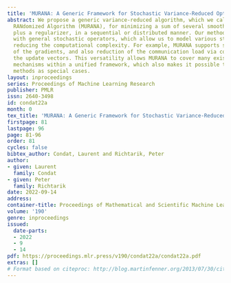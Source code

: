 ```yaml
---
title: 'MURANA: A Generic Framework for Stochastic Variance-Reduced Optimization'
abstract: We propose a generic variance-reduced algorithm, which we call MUltiple
  RANdomized Algorithm (MURANA), for minimizing a sum of several smooth functions
  plus a regularizer, in a sequential or distributed manner. Our method is formulated
  with general stochastic operators, which allow us to model various strategies for
  reducing the computational complexity. For example, MURANA supports sparse activation
  of the gradients, and also reduction of the communication load via compression of
  the update vectors. This versatility allows MURANA to cover many existing randomization
  mechanisms within a unified framework, which also makes it possible to design new
  methods as special cases.
layout: inproceedings
series: Proceedings of Machine Learning Research
publisher: PMLR
issn: 2640-3498
id: condat22a
month: 0
tex_title: 'MURANA: A Generic Framework for Stochastic Variance-Reduced Optimization'
firstpage: 81
lastpage: 96
page: 81-96
order: 81
cycles: false
bibtex_author: Condat, Laurent and Richtarik, Peter
author:
- given: Laurent
  family: Condat
- given: Peter
  family: Richtarik
date: 2022-09-14
address:
container-title: Proceedings of Mathematical and Scientific Machine Learning
volume: '190'
genre: inproceedings
issued:
  date-parts:
  - 2022
  - 9
  - 14
pdf: https://proceedings.mlr.press/v190/condat22a/condat22a.pdf
extras: []
# Format based on citeproc: http://blog.martinfenner.org/2013/07/30/citeproc-yaml-for-bibliographies/
---
```

